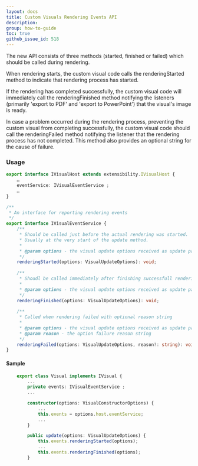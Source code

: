 ```yaml
---
layout: docs
title: Custom Visuals Rendering Events API
description: 
group: how-to-guide
toc: true
github_issue_id: 518
---
```


The new API consists of three methods (started, finished or failed) which should be called during rendering.

When rendering starts, the custom visual code calls the renderingStarted method to indicate that rendering process has started.

If the rendering has completed successfully, the custom visual code will immediately call the renderingFinished method notifying the listeners (primarily 'export to PDF' and 'export to PowerPoint') that the visual's image is ready.

In case a problem occurred during the rendering process, preventing the custom visual from completing successfully, the custom visual code should call the renderingFailed method notifying the listener that the rendering process has not completed. This method also provides an optional string for the cause of failure.

### Usage
```typescript
export interface IVisualHost extends extensibility.IVisualHost {
	…
	eventService: IVisualEventService ;
	…
}

/** 
 * An interface for reporting rendering events 
 */
export interface IVisualEventService {
	/**
	 * Should be called just before the actual rendering was started. 
	 * Usually at the very start of the update method.
	 * 
	 * @param options - the visual update options received as update parameter
	 */
	renderingStarted(options: VisualUpdateOptions): void;
	
	/**
	 * Shoudl be called immediately after finishing successfull rendering.
	 * 
	 * @param options - the visual update options received as update parameter
	 */
	renderingFinished(options: VisualUpdateOptions): void;
	
	/**
	 * Called when rendering failed with optional reason string
	 * 
	 * @param options - the visual update options received as update parameter
	 * @param reason - the option failure reason string
	 */
	renderingFailed(options: VisualUpdateOptions, reason?: string): void;
}
```

#### Sample
 
```typescript
    export class Visual implements IVisual {
        ...
        private events: IVisualEventService ;
        ...

        constructor(options: VisualConstructorOptions) {
            ...
            this.events = options.host.eventService;
            ...
        }

        public update(options: VisualUpdateOptions) {
            this.events.renderingStarted(options);
            ...
            this.events.renderingFinished(options);
        }
```
